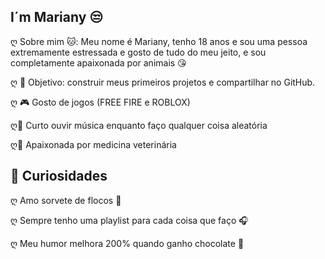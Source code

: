 ## I´m Mariany 😒
ღ Sobre mim 🐱: Meu nome é Mariany, tenho 18 anos e sou uma pessoa extremamente estressada e gosto de tudo do meu jeito, e sou completamente apaixonada por animais 😘

ღ 🎯 Objetivo: construir meus primeiros projetos e compartilhar no GitHub.

 ღ 🎮 Gosto de jogos (FREE FIRE e ROBLOX)  

 ღ🎵 Curto ouvir música enquanto faço qualquer coisa aleatória  

 ღ🐾 Apaixonada por medicina veterinária 

 ## 🍓 Curiosidades
 ღ Amo sorvete de flocos 🍦 

ღ Sempre tenho uma playlist para cada coisa que faço 🎧  

ღ Meu humor melhora 200% quando ganho chocolate 🍫 

<!--
**mariianykk/mariianykk** is a ✨ _special_ ✨ repository because its `README.md` (this file) appears on your GitHub profile.

Here are some ideas to get you started:

 🔭 I’m currently working on ...
- 🌱 I’m currently learning ...
- 👯 I’m looking to collaborate on ...
- 🤔 I’m looking for help with ...
- 💬 Ask me about ...
- 📫 How to reach me: ...
- 😄 Pronouns: ...
- ⚡ Fun fact: ...
-->
